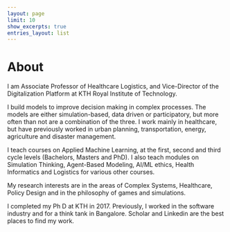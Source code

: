 ```yaml
---
layout: page
limit: 10
show_excerpts: true
entries_layout: list
---
```

# About

I am Associate Professor of Healthcare Logistics, and Vice-Director of the Digitalization Platform at KTH Royal Institute of Technology. 

I build models to improve decision making in complex processes. The models are either simulation-based, data driven or participatory, but more often than not are a combination of the three. I work mainly in healthcare, but have previously worked in urban planning, transportation, energy, agriculture and disaster management.

I teach courses on Applied Machine Learning, at the first, second and third cycle levels (Bachelors, Masters and PhD). I also teach modules on Simulation Thinking, Agent-Based Modeling, AI/ML ethics, Health Informatics and Logistics for various other courses. 

My research interests are in the areas of Complex Systems, Healthcare, Policy Design and in the philosophy of games and simulations.

I completed my Ph D at KTH in 2017. Previously, I worked in the software industry and for a think tank in Bangalore. Scholar and Linkedin are the best places to find my work.